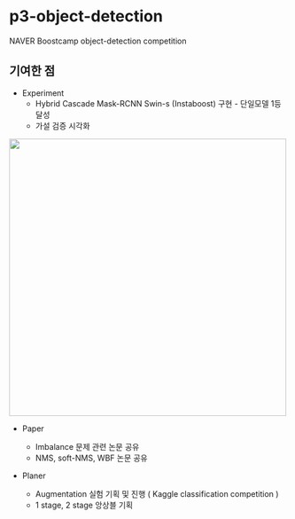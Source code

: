 # p3-object-detection
NAVER Boostcamp object-detection competition

## 기여한 점
- Experiment
  - Hybrid Cascade Mask-RCNN Swin-s (Instaboost) 구현 - 단일모델 1등 달성
  - 가설 검증 시각화
<img src=https://user-images.githubusercontent.com/60084351/145235859-82ec9424-363c-4e3f-b78c-b62d5741ec5e.png width='500'>

- Paper
  - Imbalance 문제 관련 논문 공유
  - NMS, soft-NMS, WBF 논문 공유 

- Planer
  - Augmentation 실험 기획 및 진행 ( Kaggle classification competition )
  - 1 stage, 2 stage 앙상블 기획
